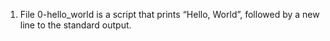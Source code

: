 1. File 0-hello_world is a script that prints “Hello, World”, followed by a new line to the standard output.

